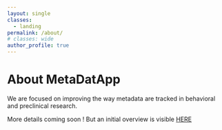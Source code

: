 ```yaml
---
layout: single
classes:
  - landing
permalink: /about/
# classes: wide
author_profile: true
---
```


# About MetaDatApp

We are focused on improving the way metadata are tracked in behavioral and preclinical research.

More details coming soon !
But an initial overview is visible [HERE](/#the-team)
